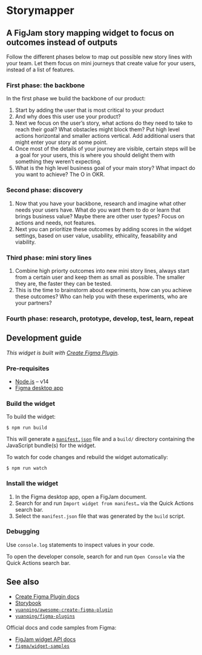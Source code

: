 # Storymapper
## A FigJam story mapping widget to focus on outcomes instead of outputs
Follow the different phases below to map out possible new story lines with your team.
Let them focus on mini journeys that create value for your users, instead of a list of features.

### First phase: the backbone
In the first phase we build the backbone of our product:
1. Start by adding the user that is most critical to your product
2. And why does this user use your product?
3. Next we focus on the user’s story, what actions do they need to take to reach their goal? What obstacles might block them? Put high level actions horizontal and smaller actions vertical. Add additional users that might enter your story at some point.
4. Once most of the details of your journey are visible, certain steps will be a goal for your users, this is where you should delight them with something they weren’t expecting.
5. What is the high level business goal of your main story? What impact do you want to achieve? The O in OKR.

### Second phase: discovery
1. Now that you have your backbone, research and imagine what other needs your users have. What do you want them to do or learn that brings business value? Maybe there are other user types? Focus on actions and needs, not features.
2. Next you can prioritize these outcomes by adding scores in the widget settings, based on user value, usability, ethicality, feasability and viability.

### Third phase: mini story lines
1. Combine high priorty outcomes into new mini story lines, always start from a certain user and keep them as small as possible. The smaller they are, the faster they can be tested.
2. This is the time to brainstorm about experiments, how can you achieve these outcomes? Who can help you with these experiments, who are your partners?

### Fourth phase: research, prototype, develop, test, learn, repeat



## Development guide

*This widget is built with [Create Figma Plugin](https://yuanqing.github.io/create-figma-plugin/).*

### Pre-requisites

- [Node.js](https://nodejs.org) – v14
- [Figma desktop app](https://figma.com/downloads/)

### Build the widget

To build the widget:

```
$ npm run build
```

This will generate a [`manifest.json`](https://figma.com/widget-docs/manifest/) file and a `build/` directory containing the JavaScript bundle(s) for the widget.

To watch for code changes and rebuild the widget automatically:

```
$ npm run watch
```

### Install the widget

1. In the Figma desktop app, open a FigJam document.
2. Search for and run `Import widget from manifest…` via the Quick Actions search bar.
3. Select the `manifest.json` file that was generated by the `build` script.

### Debugging

Use `console.log` statements to inspect values in your code.

To open the developer console, search for and run `Open Console` via the Quick Actions search bar.

## See also

- [Create Figma Plugin docs](https://yuanqing.github.io/create-figma-plugin/)
- [Storybook](https://yuanqing.github.io/create-figma-plugin/ui/)
- [`yuanqing/awesome-create-figma-plugin`](https://github.com/yuanqing/awesome-create-figma-plugin#readme)
- [`yuanqing/figma-plugins`](https://github.com/yuanqing/figma-plugins#readme)

Official docs and code samples from Figma:

- [FigJam widget API docs](https://figma.com/widget-docs/)
- [`figma/widget-samples`](https://github.com/figma/widget-samples#readme)
